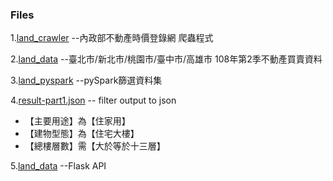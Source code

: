 ### Files 

1.[land_crawler](https://github.com/Lin8823/Lin/blob/main/%E4%B8%80%E9%A8%B0%E8%B3%87%E8%A8%8A/land_crawler.py) --內政部不動產時價登錄網 爬蟲程式  

2.[land_data](https://github.com/Lin8823/Lin/tree/main/%E4%B8%80%E9%A8%B0%E8%B3%87%E8%A8%8A/land_data) --臺北市/新北市/桃園市/臺中市/高雄市 108年第2季不動產買賣資料

3.[land_pyspark](https://github.com/Lin8823/Lin/blob/main/%E4%B8%80%E9%A8%B0%E8%B3%87%E8%A8%8A/land_pyspark.py) --pySpark篩選資料集

4.[result-part1.json](https://github.com/Lin8823/Lin/blob/main/%E4%B8%80%E9%A8%B0%E8%B3%87%E8%A8%8A/result-part1.json) -- filter output to json  

* 【主要用途】為【住家用】  
* 【建物型態】為【住宅大樓】  
* 【總樓層數】需【大於等於十三層】

5.[land_data](https://github.com/Lin8823/Lin/tree/main/%E4%B8%80%E9%A8%B0%E8%B3%87%E8%A8%8A/land_data) --Flask API
